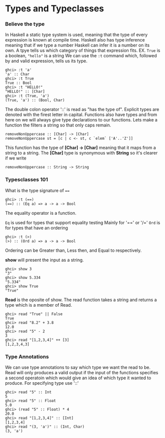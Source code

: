 # Types and Typeclasses

### Believe the type
In Haskell a static type system is used, meaning that the type of every expression is known at compile time.
Haskell also has type inference meaning that if we type a number Haskell can infer it is a number on its own.
A tpye tells us which category of things that expression fits.
EX. ```True``` is a boolean, ```"hello"``` is a string
We can use the ```:t``` command which, followed by and valid expression, tells us its type.
```
ghci> :t 'a'
'a' :: Char
ghci> :t True
True :: Bool
ghci> :t "HELLO!"
"HELLO!" :: [Char]
ghci> :t (True, 'a')
(True, 'a') :: (Bool, Char)
```
The double colon operator '::' is read as "has the type of". Explicit types are denoted with the firest letter in capital.
Functions also have types and from here on we will always give type declarations to our functions.
Lets make a function the filters a string so that only caps remain.
```
removeNonUppercase :: [Char] -> [Char]
removeNonUppercase st = [c | c <- st, c `elem` ['A'..'Z']]
```
This function has the type of **[Char] -> [Char]** meaning that it maps from a string to a string. The **[Char]** type is synonymous with **String** so it's clearer if we write
```
removeNonUppercase :: String -> String
```
### Typesclasses 101
What is the type signature of ```==```
```
ghci> :t (==)
(==) :: (Eq a) => a -> a -> Bool
```
The equality operator is a function.

```Eq``` is used for types that support equality testing
Mainly for '==' or '/='
```Ord``` is for types that have an ordering
```
ghci> :t (>)
(>) :: (Ord a) => a -> a -> Bool
```

Ordering can be Greater than, Less then, and Equal to respectively.

**show** will present the input as a string.
```
ghci> show 3
"3"
ghci> show 5.334
"5.334"
ghci> show True
"True"
```
**Read** is the oposite of show. The read function takes a string and returns a type which is a member of Read.
```
ghci> read "True" || False
True
ghci> read "8.2" + 3.8
12.0
ghci> read "5" - 2
3
ghci> read "[1,2,3,4]" ++ [3]
[1,2,3,4,3]
```
### Type Annotations
We can use type annotations to say which type we want the read to be. Read will only produces a valid output if the input of the functions specifies a second operatoin which would give an idea of which type it wanted to produce.
For specifying type use '::'
```
ghci> read "5" :: Int
5
ghci> read "5" :: Float
5.0
ghci> (read "5" :: Float) * 4
20.0
ghci> read "[1,2,3,4]" :: [Int]
[1,2,3,4]
ghci> read "(3, 'a')" :: (Int, Char)
(3, 'a')
```

















